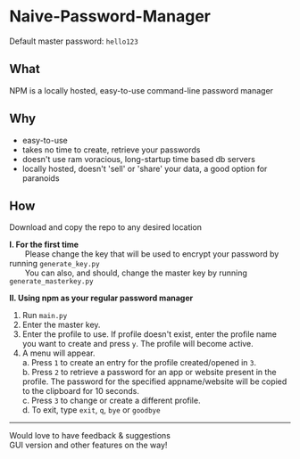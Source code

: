 # Naive-Password-Manager

Default master password: `hello123`

## What

NPM is a locally hosted, easy-to-use command-line password manager

## Why
- easy-to-use
- takes no time to create, retrieve your passwords
- doesn't use ram voracious, long-startup time based db servers
- locally hosted, doesn't 'sell' or 'share' your data, a good option for paranoids

## How
Download and copy the repo to any desired location

**I. For the first time**  
  &emsp;&emsp;Please change the key that will be used to encrypt your password by running `generate_key.py`  
  &emsp;&emsp;You can also, and should, change the master key by running `generate_masterkey.py`
  
**II. Using npm as your regular password manager**
1. Run `main.py`
2. Enter the master key.
3. Enter the profile to use. If profile doesn't exist, enter the profile name you want to create and press `y`.  The profile will become active.
4. A menu will appear.  
    a. Press `1` to create an entry for the profile created/opened in `3`.  
    b. Press `2` to retrieve a password for an app or website present in the profile. The password for the specified appname/website will be copied to the clipboard for 10 seconds.  
    c. Press `3` to change or create a different profile.  
    d. To exit, type `exit`, `q`, `bye` or `goodbye`


------------------------------
Would love to have feedback & suggestions  
GUI version and other features on the way!

  
